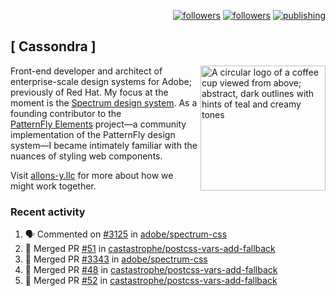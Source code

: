 <p align="right"><a rel="me" href="https://front-end.social/@castastrophe">
    <img alt="followers" title="Follow me on Mastodon" src="https://img.shields.io/mastodon/follow/109297102751309835?domain=https%3A%2F%2Ffront-end.social&label=Follow&logo=mastodon&logoColor=white&style=for-the-badge&labelColor=008080&color=006969"/></a>
  <a href="https://codepen.io/castastrophe/">
    <img alt="followers" title="Follow me on CodePen" src="https://img.shields.io/badge/23-1?color=640464&labelColor=7c007c&style=for-the-badge&logo=codepen&label=Follow"/></a>
<a href="https://castastrophe.medium.com/">
    <img alt="publishing" title="View articles on Medium" src="https://img.shields.io/badge/107-1?color=666&labelColor=444&label=subscribe&logo=medium&logoColor=white&style=for-the-badge"/></a>
</p>

## [&nbsp;Cassondra&nbsp;]

<img align="right" src="https://github-production-user-asset-6210df.s3.amazonaws.com/1840295/253016758-ba468774-1cd3-42c2-8f43-947b5eeb5edf.png" height="200" alt="A circular logo of a coffee cup viewed from above; abstract, dark outlines with hints of teal and creamy tones">

Front-end developer and architect of enterprise-scale design systems for Adobe; previously of Red Hat. My focus at the moment is the [Spectrum design system](https://github.com/adobe/spectrum-css). As a founding contributor to the [PatternFly&nbsp;Elements](https://github.com/patternfly/patternfly-elements) project&mdash;a community implementation of the PatternFly design system&mdash;I became intimately familiar with the nuances of styling web components.

Visit [allons-y.llc](http://allons-y.llc/) for more about how we might work together.

### Recent activity

<!--START_SECTION:activity-->
1. 🗣 Commented on [#3125](https://github.com/adobe/spectrum-css/pull/3125#issuecomment-2452446168) in [adobe/spectrum-css](https://github.com/adobe/spectrum-css)
2. 🎉 Merged PR [#51](https://github.com/castastrophe/postcss-vars-add-fallback/pull/51) in [castastrophe/postcss-vars-add-fallback](https://github.com/castastrophe/postcss-vars-add-fallback)
3. 🎉 Merged PR [#3343](https://github.com/adobe/spectrum-css/pull/3343) in [adobe/spectrum-css](https://github.com/adobe/spectrum-css)
4. 🎉 Merged PR [#48](https://github.com/castastrophe/postcss-vars-add-fallback/pull/48) in [castastrophe/postcss-vars-add-fallback](https://github.com/castastrophe/postcss-vars-add-fallback)
5. 🎉 Merged PR [#52](https://github.com/castastrophe/postcss-vars-add-fallback/pull/52) in [castastrophe/postcss-vars-add-fallback](https://github.com/castastrophe/postcss-vars-add-fallback)
<!--END_SECTION:activity-->
